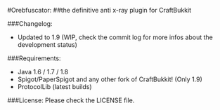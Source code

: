 #Orebfuscator:
##the definitive anti x-ray plugin for CraftBukkit

###Changelog:
- Updated to 1.9 (WIP, check the commit log for more infos about the development status)

###Requirements:
- Java 1.6 / 1.7 / 1.8
- Spigot/PaperSpigot and any other fork of CraftBukkit! (Only 1.9)
- ProtocolLib (latest builds)

###License:
Please check the LICENSE file.
